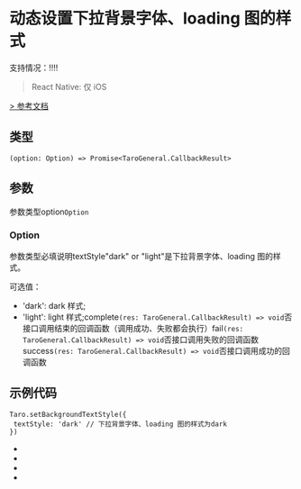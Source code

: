 # 动态设置下拉背景字体、loading 图的样式
支持情况：!!!!
> React Native: 仅 iOS

[> 参考文档
](https://developers.weixin.qq.com/miniprogram/dev/api/ui/background/wx.setBackgroundTextStyle.html)
## 类型[​](setBackgroundTextStyle.html#类型)
```tsx
(option: Option) => Promise<TaroGeneral.CallbackResult>
```

## 参数[​](setBackgroundTextStyle.html#参数)
参数类型option`Option`
### Option[​](setBackgroundTextStyle.html#option)
参数类型必填说明textStyle"dark" or "light"是下拉背景字体、loading 图的样式。

可选值：
- 'dark': dark 样式;
- 'light': light 样式;complete`(res: TaroGeneral.CallbackResult) => void`否接口调用结束的回调函数（调用成功、失败都会执行）fail`(res: TaroGeneral.CallbackResult) => void`否接口调用失败的回调函数success`(res: TaroGeneral.CallbackResult) => void`否接口调用成功的回调函数
## 示例代码[​](setBackgroundTextStyle.html#示例代码)
```tsx
Taro.setBackgroundTextStyle({
 textStyle: 'dark' // 下拉背景字体、loading 图的样式为dark
})
```

- 
- 

- 

-
